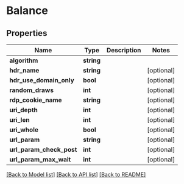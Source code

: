 # Balance

## Properties
Name | Type | Description | Notes
------------ | ------------- | ------------- | -------------
**algorithm** | **string** |  | 
**hdr_name** | **string** |  | [optional] 
**hdr_use_domain_only** | **bool** |  | [optional] 
**random_draws** | **int** |  | [optional] 
**rdp_cookie_name** | **string** |  | [optional] 
**uri_depth** | **int** |  | [optional] 
**uri_len** | **int** |  | [optional] 
**uri_whole** | **bool** |  | [optional] 
**url_param** | **string** |  | [optional] 
**url_param_check_post** | **int** |  | [optional] 
**url_param_max_wait** | **int** |  | [optional] 

[[Back to Model list]](../../README.md#documentation-for-models) [[Back to API list]](../../README.md#documentation-for-api-endpoints) [[Back to README]](../../README.md)

